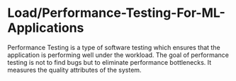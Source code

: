 # Load/Performance-Testing-For-ML-Applications
Performance Testing is a type of software testing which ensures that the application is performing well under the workload. The goal of performance testing is not to find bugs but to eliminate performance bottlenecks. It measures the quality attributes of the system. 
